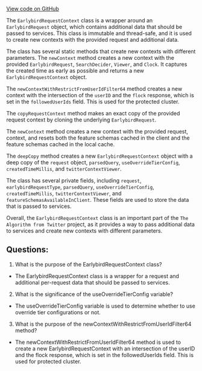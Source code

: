 [View code on GitHub](https://github.com/misbahsy/the-algorithm/src/java/com/twitter/search/earlybird_root/common/EarlybirdRequestContext.java)

The `EarlybirdRequestContext` class is a wrapper around an `EarlybirdRequest` object, which contains additional data that should be passed to services. This class is immutable and thread-safe, and it is used to create new contexts with the provided request and additional data.

The class has several static methods that create new contexts with different parameters. The `newContext` method creates a new context with the provided `EarlybirdRequest`, `SearchDecider`, `Viewer`, and `Clock`. It captures the created time as early as possible and returns a new `EarlybirdRequestContext` object.

The `newContextWithRestrictFromUserIdFilter64` method creates a new context with the intersection of the `userID` and the `flock` response, which is set in the `followedUserIds` field. This is used for the protected cluster.

The `copyRequestContext` method makes an exact copy of the provided request context by cloning the underlying `EarlybirdRequest`.

The `newContext` method creates a new context with the provided request, context, and resets both the feature schemas cached in the client and the feature schemas cached in the local cache.

The `deepCopy` method creates a new `EarlybirdRequestContext` object with a deep copy of the `request` object, `parsedQuery`, `useOverrideTierConfig`, `createdTimeMillis`, and `twitterContextViewer`.

The class has several private fields, including `request`, `earlybirdRequestType`, `parsedQuery`, `useOverrideTierConfig`, `createdTimeMillis`, `twitterContextViewer`, and `featureSchemasAvailableInClient`. These fields are used to store the data that is passed to services.

Overall, the `EarlybirdRequestContext` class is an important part of the `The Algorithm from Twitter` project, as it provides a way to pass additional data to services and create new contexts with different parameters.
## Questions: 
 1. What is the purpose of the EarlybirdRequestContext class?
- The EarlybirdRequestContext class is a wrapper for a request and additional per-request data that should be passed to services.

2. What is the significance of the useOverrideTierConfig variable?
- The useOverrideTierConfig variable is used to determine whether to use override tier configurations or not.

3. What is the purpose of the newContextWithRestrictFromUserIdFilter64 method?
- The newContextWithRestrictFromUserIdFilter64 method is used to create a new EarlybirdRequestContext with an intersection of the userID and the flock response, which is set in the followedUserIds field. This is used for protected cluster.
